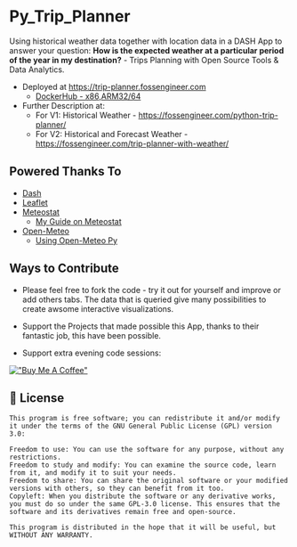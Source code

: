 # Py_Trip_Planner

Using historical weather data together with location data in a DASH App to answer your question: **How is the expected weather at a particular period of the year in my destination?** - Trips Planning with Open Source Tools & Data Analytics.

* Deployed at <https://trip-planner.fossengineer.com>
    * [DockerHub - x86,ARM32/64](https://hub.docker.com/repository/docker/fossengineer/trip_planner/general)
* Further Description at: 
    * For V1: Historical Weather - <https://fossengineer.com/python-trip-planner/>
    * For V2: Historical and Forecast Weather - <https://fossengineer.com/trip-planner-with-weather/>

## Powered Thanks To

* [Dash](https://github.com/plotly/dash)
* [Leaflet](https://github.com/thedirtyfew/dash-leaflet)
* [Meteostat](https://github.com/meteostat)
    * [My Guide on Meteostat](https://fossengineer.com/python-historical-weather-api-with-meteostat)
* [Open-Meteo](https://open-meteo.com/)
    * [Using Open-Meteo Py](https://fossengineer.com/python-weather-forecast-with-open-meteo-api/)

## Ways to Contribute

* Please feel free to fork the code - try it out for yourself and improve or add others tabs. The data that is queried give many possibilities to create awsome interactive visualizations.

* Support the Projects that made possible this App, thanks to their fantastic job, this have been possible.

* Support extra evening code sessions:

[!["Buy Me A Coffee"](https://www.buymeacoffee.com/assets/img/custom_images/orange_img.png)](https://www.buymeacoffee.com/FossEngineer)

## :scroll: License

    This program is free software; you can redistribute it and/or modify
    it under the terms of the GNU General Public License (GPL) version 3.0:

    Freedom to use: You can use the software for any purpose, without any restrictions.
    Freedom to study and modify: You can examine the source code, learn from it, and modify it to suit your needs.
    Freedom to share: You can share the original software or your modified versions with others, so they can benefit from it too.
    Copyleft: When you distribute the software or any derivative works, you must do so under the same GPL-3.0 license. This ensures that the software and its derivatives remain free and open-source.

    This program is distributed in the hope that it will be useful, but WITHOUT ANY WARRANTY.